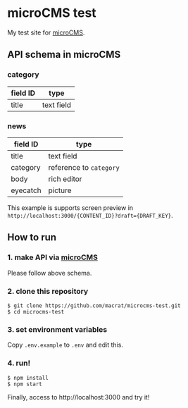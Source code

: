 microCMS test
=============

My test site for [microCMS](https://microcms.io/).


## API schema in microCMS

### category

|field ID|type      |
|--------|----------|
|title   |text field|

### news

|field ID|type                   |
|--------|-----------------------|
|title   |text field             |
|category|reference to `category`|
|body    |rich editor            |
|eyecatch|picture                |

This example is supports screen preview in `http://localhost:3000/{CONTENT_ID}?draft={DRAFT_KEY}`.


## How to run

### 1. make API via [microCMS](https://microcms.io/)

Please follow above schema.

### 2. clone this repository

``` shell
$ git clone https://github.com/macrat/microcms-test.git
$ cd microcms-test
```

### 3. set environment variables

Copy `.env.example` to `.env` and edit this.


### 4. run!

```
$ npm install
$ npm start
```

Finally, access to http://localhost:3000 and try it!
